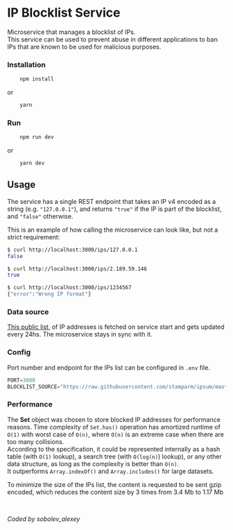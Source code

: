 # IP Blocklist Service

Microservice that manages a blocklist of IPs.  
This service can be used to prevent abuse in different applications to ban IPs that are known to be used for malicious purposes.

### Installation

```bash
    npm install
```
or 
```bash
    yarn
```

### Run

```bash
    npm run dev
```
or 

```bash
    yarn dev
```

## Usage

The service has a single REST endpoint that takes an IP v4 encoded as a string (e.g. `"127.0.0.1"`), and returns `"true"` if the IP is part of the blocklist, and `"false"` otherwise.

This is an example of how calling the microservice can look like, but not a strict requirement:

```bash
$ curl http://localhost:3000/ips/127.0.0.1
false
```  
  
```bash
$ curl http://localhost:3000/ips/2.189.59.146
true
```  
  
```bash
$ curl http://localhost:3000/ips/1234567  
{"error":"Wrong IP format"}
```

### Data source

[This public list](https://github.com/stamparm/ipsum), of IP addresses is fetched on service start and gets updated every 24hs. The microservice stays in sync with it.

### Config

Port number and endpoint for the IPs list can be configured in `.env` file.

```javascript
PORT=3000
BLOCKLIST_SOURCE="https://raw.githubusercontent.com/stamparm/ipsum/master/ipsum.txt"
```

### Performance

The **Set** object was chosen to store blocked IP addresses for performance reasons.
Time complexity of `Set.has()` operation has amortized runtime of `O(1)` with worst case of `O(n)`, where `O(n)` is an extreme case when there are too many collisions.  
According to the specification, it could be represented internally as a hash table (with `O(1)` lookup), a search tree (with `O(log(n)`) lookup), or any other data structure, as long as the complexity is better than `O(n)`.  
It outperforms `Array.indexOf()` and `Array.includes()` for large datasets.  

To minimize the size of the IPs list, the content is requested to be sent gzip encoded, which reduces the content size by 3 times from 3.4 Mb to 1.17 Mb

<br />  

_*Coded by sobolev_alexey*_




